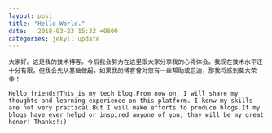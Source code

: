 ```yaml
---
layout: post
title: "Hello World."
date:   2018-03-23 15:32 +0800
categories: jekyll update
---
```

    大家好。这是我的技术博客。今后我会努力在这里跟大家分享我的心得体会。我现在技术水平还十分有限，但我会先从基础做起，如果我的博客曾对您有一丝帮助或启迪，那我将感到莫大荣幸！

    Hello friends!This is my tech blog.From now on, I will share my thoughts and learning experience on this platform. I konw my skills are not very practical.But I will make efforts to produce blogs.If my blogs have ever helpd or inspired anyone of you, thay will be my great honor! Thanks!:)
    